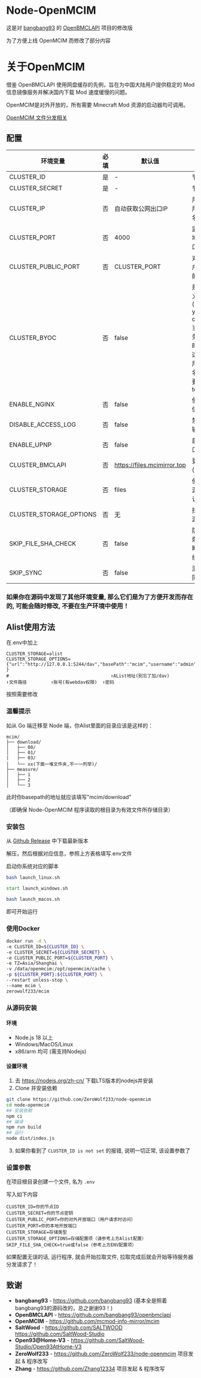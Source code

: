 # Node-OpenMCIM

这是对 [bangbang93](https://github.com/bangbang93) 的 [OpenBMCLAPI](https://github.com/bangbang93/openbmclapi) 项目的修改版

为了方便上线 OpenMCIM 而修改了部分内容

# 关于OpenMCIM
借鉴 OpenBMCLAPI 使用网盘缓存的先例，旨在为中国大陆用户提供稳定的 Mod 信息镜像服务并解决国内下载 Mod 速度缓慢的问题。

OpenMCIM是对外开放的，所有需要 Minecraft Mod 资源的启动器均可调用。

[OpenMCIM 文件分发相关](https://github.com/mcmod-info-mirror/mcim/issues/91)

## 配置

| 环境变量             |必填 | 默认值        | 说明                                                                                                     |
|---------------------|-----|--------------|--------------------------------------------------------------------------------------------------------|
| CLUSTER_ID          | 是  | -            | 节点 ID                                                                                                  |
| CLUSTER_SECRET      | 是  | -            | 节点密钥                                                                                                   |
| CLUSTER_IP          | 否  | 自动获取公网出口IP   | 用户访问时使用的 IP 或域名                                                                                        |
| CLUSTER_PORT        | 否  | 4000         | 监听端口（本地开放的端口）                                                                                                   |
| CLUSTER_PUBLIC_PORT | 否  | CLUSTER_PORT | 对外端口（用户请求时访问的端口）                                                                                                   |
| CLUSTER_BYOC        | 否  | false        | 是否使用自定义域名, (BYOC=Bring you own certificate),当使用国内服务器需要备案时, 需要启用这个参数来使用你自己的域名, 并且你需要自己提供ssl termination |
| ENABLE_NGINX        | 否  | false        | 使用 nginx 提供文件服务                                                                                        |
| DISABLE_ACCESS_LOG  | 否  | false        | 禁用访问日志输出                                                                                               |
| ENABLE_UPNP         | 否  | false        | 启用 UPNP 端口映射                                                                                           |
| CLUSTER_BMCLAPI     | 否  | https://files.mcimirror.top        | 更改上线地址(测试变量)            |
| CLUSTER_STORAGE     | 否  | files        | 使用其他存储源的类型(默认为本地)            |
| CLUSTER_STORAGE_OPTIONS | 否  | 无        | 挂载其他存储源的配置项            |
| SKIP_FILE_SHA_CHECK | 否  | false          | 防止主控SHA爆炸，强制忽略SHA问题上线 |
| SKIP_SYNC | 否  | false          | 测试用，跳过同步 |

### 如果你在源码中发现了其他环境变量, 那么它们是为了方便开发而存在的, 可能会随时修改, 不要在生产环境中使用！

## Alist使用方法
在.env中加上
```env
CLUSTER_STORAGE=alist
CLUSTER_STORAGE_OPTIONS={"url":"http://127.0.0.1:5244/dav","basePath":"mcim","username":"admin","password":"admin" }
#                                      ↑AList地址(别忘了加/dav)          ↑文件路径         ↑账号(有webdav权限)  ↑密码
```
按照需要修改

### 温馨提示

如从 Go 端迁移至 Node 端，你Alist里面的目录应该是这样的：

```file_tree
mcim/
├── download/
│   ├── 00/
│   ├── 01/
|   ├── 03/
│   └── xx(下面一堆文件夹,不一一列举)/
├── measure/
│   ├── 1
│   ├── 2
│   └── 3
```
此时你basepath的地址就应该填写"mcim/download"

（即确保 Node-OpenMCIM 程序读取的根目录为有效文件所存储目录）


### 安装包

从 [Github Release](https://github.com/ZeroWolf233/node-openmcim/releases) 中下载最新版本

解压，然后根据对应信息，参照上方表格填写.env文件

启动你系统对应的脚本

```bash
bash launch_linux.sh
```

```bat
start launch_windows.sh
```

```bash
bash launch_macos.sh
```

即可开始运行

### 使用Docker

```bash
docker run -d \
-e CLUSTER_ID=${CLUSTER_ID} \
-e CLUSTER_SECRET=${CLUSTER_SECRET} \
-e CLUSTER_PUBLIC_PORT=${CLUSTER_PORT} \
-e TZ=Asia/Shanghai \
-v /data/openmcim:/opt/openmcim/cache \
-p ${CLUSTER_PORT}:${CLUSTER_PORT} \
--restart unless-stop \
--name mcim \
zerowolf233/mcim
```

### 从源码安装

#### 环境

- Node.js 18 以上
- Windows/MacOS/Linux
- x86/arm 均可 (需支持Nodejs)

#### 设置环境

1. 去 <https://nodejs.org/zh-cn/> 下载LTS版本的nodejs并安装
2. Clone 并安装依赖

```bash
git clone https://github.com/ZeroWolf233/node-openmcim
cd node-openmcim 
## 安装依赖
npm ci
## 编译
npm run build
## 运行
node dist/index.js
```

3. 如果你看到了 `CLUSTER_ID is not set` 的报错, 说明一切正常, 该设置参数了

### 设置参数

在项目根目录创建一个文件, 名为 `.env`

写入如下内容

```env
CLUSTER_ID=你的节点ID
CLUSTER_SECRET=你的节点密钥
CLUSTER_PUBLIC_PORT=你的对外开放端口（用户请求时访问）
CLUSTER_PORT=你的本地开放端口
CLUSTER_STORAGE=存储类型
CLUSTER_STORAGE_OPTIONS=存储配置项（请参考上方Alist配置）
SKIP_FILE_SHA_CHECK=true或false（参考上方ENV配置项）
```

如果配置无误的话, 运行程序, 就会开始拉取文件, 拉取完成后就会开始等待服务器分发请求了！



## 致谢

- **bangbang93** - https://github.com/bangbang93 (基本全是照着bangbang93的源码改的，总之谢谢93！)
- **OpenBMCLAPI** - https://github.com/bangbang93/openbmclapi
- **OpenMCIM** - https://github.com/mcmod-info-mirror/mcim
- **SaltWood** - https://github.com/SALTWOOD https://github.com/SaltWood-Studio
- **Open93@Home-V3** - https://github.com/SaltWood-Studio/Open93AtHome-V3
- **ZeroWolf233** - https://github.com/ZeroWolf233/node-openmcim 项目发起 & 程序改写
- **Zhang** - https://github.com/Zhang12334 项目发起 & 程序改写
